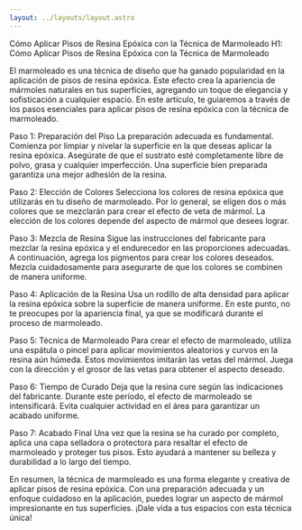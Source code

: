 ```yaml
---
layout: ../layouts/layout.astro
---
```


Cómo Aplicar Pisos de Resina Epóxica con la Técnica de Marmoleado
H1: Cómo Aplicar Pisos de Resina Epóxica con la Técnica de Marmoleado

El marmoleado es una técnica de diseño que ha ganado popularidad en la aplicación de pisos de resina epóxica. Este efecto crea la apariencia de mármoles naturales en tus superficies, agregando un toque de elegancia y sofisticación a cualquier espacio. En este artículo, te guiaremos a través de los pasos esenciales para aplicar pisos de resina epóxica con la técnica de marmoleado.

Paso 1: Preparación del Piso
La preparación adecuada es fundamental. Comienza por limpiar y nivelar la superficie en la que deseas aplicar la resina epóxica. Asegúrate de que el sustrato esté completamente libre de polvo, grasa y cualquier imperfección. Una superficie bien preparada garantiza una mejor adhesión de la resina.

Paso 2: Elección de Colores
Selecciona los colores de resina epóxica que utilizarás en tu diseño de marmoleado. Por lo general, se eligen dos o más colores que se mezclarán para crear el efecto de veta de mármol. La elección de los colores depende del aspecto de mármol que desees lograr.

Paso 3: Mezcla de Resina
Sigue las instrucciones del fabricante para mezclar la resina epóxica y el endurecedor en las proporciones adecuadas. A continuación, agrega los pigmentos para crear los colores deseados. Mezcla cuidadosamente para asegurarte de que los colores se combinen de manera uniforme.

Paso 4: Aplicación de la Resina
Usa un rodillo de alta densidad para aplicar la resina epóxica sobre la superficie de manera uniforme. En este punto, no te preocupes por la apariencia final, ya que se modificará durante el proceso de marmoleado.

Paso 5: Técnica de Marmoleado
Para crear el efecto de marmoleado, utiliza una espátula o pincel para aplicar movimientos aleatorios y curvos en la resina aún húmeda. Estos movimientos imitarán las vetas del mármol. Juega con la dirección y el grosor de las vetas para obtener el aspecto deseado.

Paso 6: Tiempo de Curado
Deja que la resina cure según las indicaciones del fabricante. Durante este período, el efecto de marmoleado se intensificará. Evita cualquier actividad en el área para garantizar un acabado uniforme.

Paso 7: Acabado Final
Una vez que la resina se ha curado por completo, aplica una capa selladora o protectora para resaltar el efecto de marmoleado y proteger tus pisos. Esto ayudará a mantener su belleza y durabilidad a lo largo del tiempo.

En resumen, la técnica de marmoleado es una forma elegante y creativa de aplicar pisos de resina epóxica. Con una preparación adecuada y un enfoque cuidadoso en la aplicación, puedes lograr un aspecto de mármol impresionante en tus superficies. ¡Dale vida a tus espacios con esta técnica única!
